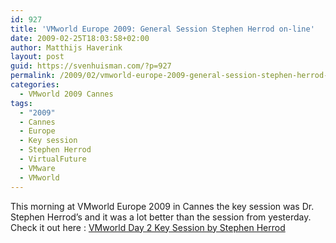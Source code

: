 ```yaml
---
id: 927
title: 'VMworld Europe 2009: General Session Stephen Herrod on-line'
date: 2009-02-25T18:03:58+02:00
author: Matthijs Haverink
layout: post
guid: https://svenhuisman.com/?p=927
permalink: /2009/02/vmworld-europe-2009-general-session-stephen-herrod-on-line/
categories:
  - VMworld 2009 Cannes
tags:
  - "2009"
  - Cannes
  - Europe
  - Key session
  - Stephen Herrod
  - VirtualFuture
  - VMware
  - VMworld
---
```

This morning at VMworld Europe 2009 in Cannes the key session was Dr. Stephen Herrod&#8217;s and it was a lot better than the session from yesterday. Check it out here : <a href="https://www.vmworld.com/community/conferences/europe2009/agenda/keynotes/2" target="_blank">VMworld Day 2 Key Session by Stephen Herrod</a>